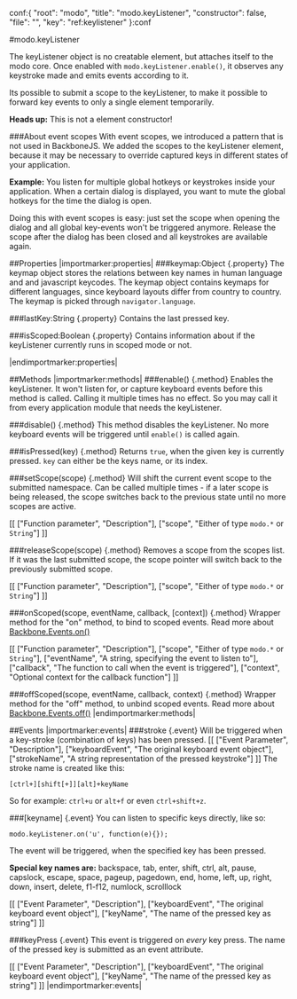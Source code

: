 conf:{
    "root": "modo",
    "title": "modo.keyListener",
    "constructor": false,
    "file": "",
    "key": "ref:keylistener"
}:conf

#modo.keyListener

The keyListener object is no creatable element, but attaches itself to the modo core.
Once enabled with `modo.keyListener.enable()`, it observes any keystroke made and emits
events according to it.

Its possible to submit a scope to the keyListener, to make it possible to forward
key events to only a single element temporarily.

__Heads up:__ This is not a element constructor!


###About event scopes
With event scopes, we introduced a pattern that is not used in BackboneJS.
We added the scopes to the keyListener element, because it may be necessary to override
captured keys in different states of your application.

__Example:__
You listen for multiple global hotkeys or keystrokes inside your application.
When a certain dialog is displayed, you want to mute the global hotkeys for the time the dialog is open.

Doing this with event scopes is easy: just set the scope when opening the dialog and all global
key-events won't be triggered anymore.
Release the scope after the dialog has been closed and all keystrokes are available again.

##Properties
|importmarker:properties|
###keymap:Object {.property}
The keymap object stores the relations between key names in human language and and javascript keycodes.
The keymap object contains keymaps for different languages, since keyboard layouts differ from country to country.
The keymap is picked through `navigator.language`.

###lastKey:String {.property}
Contains the last pressed key.

###isScoped:Boolean {.property}
Contains information about if the keyListener currently runs in scoped mode or not.

|endimportmarker:properties|

##Methods
|importmarker:methods|
###enable() {.method}
Enables the keyListener. It won't listen for, or capture keyboard events before this method is called.
Calling it multiple times has no effect. So you may call it from every application module that needs the keyListener.

###disable() {.method}
This method disables the keyListener. No more keyboard events will be triggered until `enable()` is called again.

###isPressed(key) {.method}
Returns `true`, when the given key is currently pressed.
`key` can either be the keys name, or its index.

###setScope(scope) {.method}
Will shift the current event scope to the submitted namespace.
Can be called multiple times - if a later scope is being released, the scope switches back to the
previous state until no more scopes are active.

[[
    ["Function parameter", "Description"],
    ["scope", "Either of type `modo.*` or `String`"]
]]

###releaseScope(scope) {.method}
Removes a scope from the scopes list.
If it was the last submitted scope, the scope pointer will switch back to the previously submitted scope.

[[
    ["Function parameter", "Description"],
    ["scope", "Either of type `modo.*` or `String`"]
]]

###onScoped(scope, eventName, callback, [context]) {.method}
Wrapper method for the "on" method, to bind to scoped events.
Read more about [Backbone.Events.on()](http://backbonejs.org/#Events-on)

[[
    ["Function parameter", "Description"],
    ["scope", "Either of type `modo.*` or `String`"],
    ["eventName", "A string, specifying the event to listen to"],
    ["callback", "The function to call when the event is triggered"],
    ["context", "Optional context for the callback function"]
]]

###offScoped(scope, eventName, callback, context) {.method}
Wrapper method for the "off" method, to unbind scoped events.
Read more about [Backbone.Events.off()](http://backbonejs.org/#Events-off)
|endimportmarker:methods|

##Events
|importmarker:events|
###stroke {.event}
Will be triggered when a key-stroke (combination of keys) has been pressed.
[[
    ["Event Parameter", "Description"],
    ["keyboardEvent", "The original keyboard event object"],
    ["strokeName", "A string representation of the pressed keystroke"]
]]
The stroke name is created like this:

    [ctrl+][shift[+]][alt]+keyName

So for example: `ctrl+u` or `alt+f` or even `ctrl+shift+z`.


###[keyname] {.event}
You can listen to specific keys directly, like so:

    modo.keyListener.on('u', function(e){});

The event will be triggered, when the specified key has been pressed.

__Special key names are:__
backspace, tab, enter, shift, ctrl, alt, pause, capslock, escape, space, pageup, pagedown,
end, home, left, up, right, down, insert, delete, f1-f12, numlock, scrolllock

[[
    ["Event Parameter", "Description"],
    ["keyboardEvent", "The original keyboard event object"],
    ["keyName", "The name of the pressed key as string"]
]]

###keyPress {.event}
This event is triggered on _every_ key press. The name of the pressed key is submitted as an event attribute.

[[
    ["Event Parameter", "Description"],
    ["keyboardEvent", "The original keyboard event object"],
    ["keyName", "The name of the pressed key as string"]
]]
|endimportmarker:events|